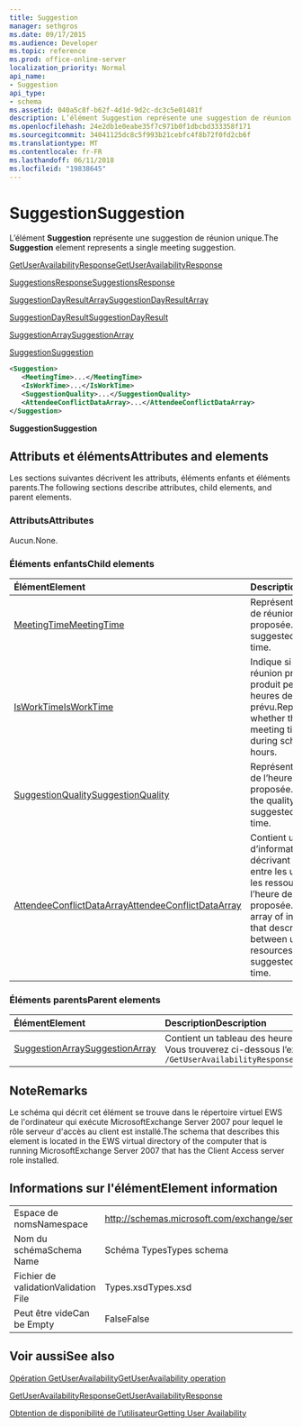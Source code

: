 ```yaml
---
title: Suggestion
manager: sethgros
ms.date: 09/17/2015
ms.audience: Developer
ms.topic: reference
ms.prod: office-online-server
localization_priority: Normal
api_name:
- Suggestion
api_type:
- schema
ms.assetid: 040a5c8f-b62f-4d1d-9d2c-dc3c5e01481f
description: L’élément Suggestion représente une suggestion de réunion unique.
ms.openlocfilehash: 24e2db1e0eabe35f7c971b0f1dbcbd333358f171
ms.sourcegitcommit: 34041125dc8c5f993b21cebfc4f8b72f0fd2cb6f
ms.translationtype: MT
ms.contentlocale: fr-FR
ms.lasthandoff: 06/11/2018
ms.locfileid: "19838645"
---
```

# <a name="suggestion"></a><span data-ttu-id="f4095-103">Suggestion</span><span class="sxs-lookup"><span data-stu-id="f4095-103">Suggestion</span></span>

<span data-ttu-id="f4095-104">L’élément **Suggestion** représente une suggestion de réunion unique.</span><span class="sxs-lookup"><span data-stu-id="f4095-104">The **Suggestion** element represents a single meeting suggestion.</span></span> 
  
[<span data-ttu-id="f4095-105">GetUserAvailabilityResponse</span><span class="sxs-lookup"><span data-stu-id="f4095-105">GetUserAvailabilityResponse</span></span>](getuseravailabilityresponse.md)
  
[<span data-ttu-id="f4095-106">SuggestionsResponse</span><span class="sxs-lookup"><span data-stu-id="f4095-106">SuggestionsResponse</span></span>](suggestionsresponse.md)
  
[<span data-ttu-id="f4095-107">SuggestionDayResultArray</span><span class="sxs-lookup"><span data-stu-id="f4095-107">SuggestionDayResultArray</span></span>](suggestiondayresultarray.md)
  
[<span data-ttu-id="f4095-108">SuggestionDayResult</span><span class="sxs-lookup"><span data-stu-id="f4095-108">SuggestionDayResult</span></span>](suggestiondayresult.md)
  
[<span data-ttu-id="f4095-109">SuggestionArray</span><span class="sxs-lookup"><span data-stu-id="f4095-109">SuggestionArray</span></span>](suggestionarray.md)
  
[<span data-ttu-id="f4095-110">Suggestion</span><span class="sxs-lookup"><span data-stu-id="f4095-110">Suggestion</span></span>](suggestion.md)
  
```xml
<Suggestion>
   <MeetingTime>...</MeetingTime>
   <IsWorkTime>...</IsWorkTime>
   <SuggestionQuality>...</SuggestionQuality>
   <AttendeeConflictDataArray>...</AttendeeConflictDataArray>
</Suggestion>
```

 <span data-ttu-id="f4095-111">**Suggestion**</span><span class="sxs-lookup"><span data-stu-id="f4095-111">**Suggestion**</span></span>
## <a name="attributes-and-elements"></a><span data-ttu-id="f4095-112">Attributs et éléments</span><span class="sxs-lookup"><span data-stu-id="f4095-112">Attributes and elements</span></span>

<span data-ttu-id="f4095-113">Les sections suivantes décrivent les attributs, éléments enfants et éléments parents.</span><span class="sxs-lookup"><span data-stu-id="f4095-113">The following sections describe attributes, child elements, and parent elements.</span></span>
  
### <a name="attributes"></a><span data-ttu-id="f4095-114">Attributs</span><span class="sxs-lookup"><span data-stu-id="f4095-114">Attributes</span></span>

<span data-ttu-id="f4095-115">Aucun.</span><span class="sxs-lookup"><span data-stu-id="f4095-115">None.</span></span>
  
### <a name="child-elements"></a><span data-ttu-id="f4095-116">Éléments enfants</span><span class="sxs-lookup"><span data-stu-id="f4095-116">Child elements</span></span>

|<span data-ttu-id="f4095-117">**Élément**</span><span class="sxs-lookup"><span data-stu-id="f4095-117">**Element**</span></span>|<span data-ttu-id="f4095-118">**Description**</span><span class="sxs-lookup"><span data-stu-id="f4095-118">**Description**</span></span>|
|:-----|:-----|
|[<span data-ttu-id="f4095-119">MeetingTime</span><span class="sxs-lookup"><span data-stu-id="f4095-119">MeetingTime</span></span>](meetingtime.md) <br/> |<span data-ttu-id="f4095-120">Représente une heure de réunion proposée.</span><span class="sxs-lookup"><span data-stu-id="f4095-120">Represents a suggested meeting time.</span></span>  <br/> |
|[<span data-ttu-id="f4095-121">IsWorkTime</span><span class="sxs-lookup"><span data-stu-id="f4095-121">IsWorkTime</span></span>](isworktime.md) <br/> |<span data-ttu-id="f4095-122">Indique si l’heure de réunion proposée se produit pendant les heures de travail prévu.</span><span class="sxs-lookup"><span data-stu-id="f4095-122">Represents whether the suggested meeting time occurs during scheduled work hours.</span></span>  <br/> |
|[<span data-ttu-id="f4095-123">SuggestionQuality</span><span class="sxs-lookup"><span data-stu-id="f4095-123">SuggestionQuality</span></span>](suggestionquality.md) <br/> |<span data-ttu-id="f4095-124">Représente la qualité de l’heure de réunion proposée.</span><span class="sxs-lookup"><span data-stu-id="f4095-124">Represents the quality of the suggested meeting time.</span></span>  <br/> |
|[<span data-ttu-id="f4095-125">AttendeeConflictDataArray</span><span class="sxs-lookup"><span data-stu-id="f4095-125">AttendeeConflictDataArray</span></span>](attendeeconflictdataarray.md) <br/> |<span data-ttu-id="f4095-126">Contient un tableau d’informations décrivant les conflits entre les utilisateurs et les ressources et l’heure de réunion proposée.</span><span class="sxs-lookup"><span data-stu-id="f4095-126">Contains an array of information that describes conflicts between users and resources and the suggested meeting time.</span></span>  <br/> |
   
### <a name="parent-elements"></a><span data-ttu-id="f4095-127">Éléments parents</span><span class="sxs-lookup"><span data-stu-id="f4095-127">Parent elements</span></span>

|<span data-ttu-id="f4095-128">**Élément**</span><span class="sxs-lookup"><span data-stu-id="f4095-128">**Element**</span></span>|<span data-ttu-id="f4095-129">**Description**</span><span class="sxs-lookup"><span data-stu-id="f4095-129">**Description**</span></span>|
|:-----|:-----|
|[<span data-ttu-id="f4095-130">SuggestionArray</span><span class="sxs-lookup"><span data-stu-id="f4095-130">SuggestionArray</span></span>](suggestionarray.md) <br/> |<span data-ttu-id="f4095-131">Contient un tableau des heures de réunion suggérée.</span><span class="sxs-lookup"><span data-stu-id="f4095-131">Contains an array of suggested meeting times.</span></span>  <br/> <span data-ttu-id="f4095-132">Vous trouverez ci-dessous l’expression XPath pour cet élément :</span><span class="sxs-lookup"><span data-stu-id="f4095-132">The following is the XPath expression to this element:</span></span>  <br/>  `/GetUserAvailabilityResponse/SuggestionsResponse/SuggestionDayResultArray/SuggestionDayResult[i]/SuggestionArray` <br/> |
   
## <a name="remarks"></a><span data-ttu-id="f4095-133">Note</span><span class="sxs-lookup"><span data-stu-id="f4095-133">Remarks</span></span>

<span data-ttu-id="f4095-134">Le schéma qui décrit cet élément se trouve dans le répertoire virtuel EWS de l'ordinateur qui exécute MicrosoftExchange Server 2007 pour lequel le rôle serveur d'accès au client est installé.</span><span class="sxs-lookup"><span data-stu-id="f4095-134">The schema that describes this element is located in the EWS virtual directory of the computer that is running MicrosoftExchange Server 2007 that has the Client Access server role installed.</span></span>
  
## <a name="element-information"></a><span data-ttu-id="f4095-135">Informations sur l'élément</span><span class="sxs-lookup"><span data-stu-id="f4095-135">Element information</span></span>

|||
|:-----|:-----|
|<span data-ttu-id="f4095-136">Espace de noms</span><span class="sxs-lookup"><span data-stu-id="f4095-136">Namespace</span></span>  <br/> |http://schemas.microsoft.com/exchange/services/2006/types  <br/> |
|<span data-ttu-id="f4095-137">Nom du schéma</span><span class="sxs-lookup"><span data-stu-id="f4095-137">Schema Name</span></span>  <br/> |<span data-ttu-id="f4095-138">Schéma Types</span><span class="sxs-lookup"><span data-stu-id="f4095-138">Types schema</span></span>  <br/> |
|<span data-ttu-id="f4095-139">Fichier de validation</span><span class="sxs-lookup"><span data-stu-id="f4095-139">Validation File</span></span>  <br/> |<span data-ttu-id="f4095-140">Types.xsd</span><span class="sxs-lookup"><span data-stu-id="f4095-140">Types.xsd</span></span>  <br/> |
|<span data-ttu-id="f4095-141">Peut être vide</span><span class="sxs-lookup"><span data-stu-id="f4095-141">Can be Empty</span></span>  <br/> |<span data-ttu-id="f4095-142">False</span><span class="sxs-lookup"><span data-stu-id="f4095-142">False</span></span>  <br/> |
   
## <a name="see-also"></a><span data-ttu-id="f4095-143">Voir aussi</span><span class="sxs-lookup"><span data-stu-id="f4095-143">See also</span></span>



[<span data-ttu-id="f4095-144">Opération GetUserAvailability</span><span class="sxs-lookup"><span data-stu-id="f4095-144">GetUserAvailability operation</span></span>](getuseravailability-operation.md)
  
[<span data-ttu-id="f4095-145">GetUserAvailabilityResponse</span><span class="sxs-lookup"><span data-stu-id="f4095-145">GetUserAvailabilityResponse</span></span>](getuseravailabilityresponse.md)


[<span data-ttu-id="f4095-146">Obtention de disponibilité de l’utilisateur</span><span class="sxs-lookup"><span data-stu-id="f4095-146">Getting User Availability</span></span>](http://msdn.microsoft.com/library/d4133fcb-9b0f-4e6b-aadf-a389da83516a%28Office.15%29.aspx)

